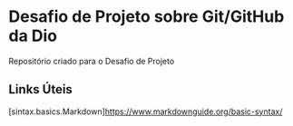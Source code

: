 # Desafio de Projeto sobre Git/GitHub da Dio
Repositório criado para o Desafio de Projeto

## Links Úteis
[sintax.basics.Markdown]https://www.markdownguide.org/basic-syntax/
